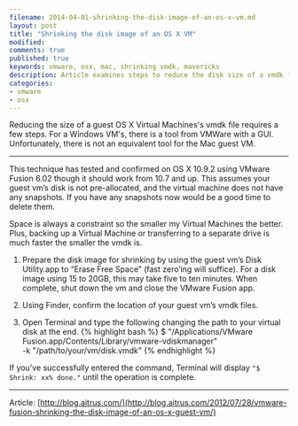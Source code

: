 ```yaml
---
filename: 2014-04-01-shrinking-the-disk-image-of-an-os-x-vm.md
layout: post
title: "Shrinking the disk image of an OS X VM"
modified: 
comments: true
published: true
keywords: vmware, osx, mac, shrinking vmdk, mavericks
description: Article examines steps to reduce the disk size of a vmdk file on a mac.
categories: 
- vmware 
- osx
---
```

Reducing the size of a guest OS X Virtual Machines's vmdk file requires a few steps.  For a Windows VM's, there is a tool from VMWare with a GUI.  Unfortunately, there is not an equivalent tool for the Mac guest VM.

---

This technique has tested and confirmed on OS X 10.9.2 using VMware Fusion 6.02 though it should work from 10.7 and up. This assumes your guest vm’s disk is not pre-allocated, and the virtual machine does not have any snapshots. If you have any snapshots now would be a good time to delete them.  

Space is always a constraint so the smaller my Virtual Machines the better. Plus, backing up a Virtual Machine or transferring to a separate drive is much faster the smaller the vmdk is.

1. Prepare the disk image for shrinking by using the guest vm’s Disk Utility.app to “Erase Free Space” (fast zero’ing will suffice).  For a disk image using 15 to 20GB, this may take five to ten minutes. When complete, shut down the vm and close the VMware Fusion app.

2. Using Finder, confirm the location of your guest vm’s vmdk files.

3. Open Terminal and type the following changing the path to your virtual disk at the end.
{% highlight bash %}
$ "/Applications/VMware Fusion.app/Contents/Library/vmware-vdiskmanager" \
 -k "/path/to/your/vm/disk.vmdk"
{% endhighlight %}

If you’ve successfully entered the command, Terminal will display ``"$ Shrink: xx% done."`` until the operation is complete.  

---

Article: [http://blog.aitrus.com/](http://blog.aitrus.com/2012/07/28/vmware-fusion-shrinking-the-disk-image-of-an-os-x-guest-vm/)
